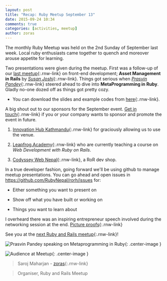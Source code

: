 ```yaml
---
layout: post
title: "Recap: Ruby Meetup September 13"
date: 2015-09-24 10:34
comments: true
categories: [activities, meetup]
author: zoras
---
```


The monthly Ruby Meetup was held on the 2nd Sunday of September last week. Local ruby enthusiasts came together to quench and moreover arouse appetite for learning.

Two presentations were given during the meetup. First was a follow-up of our [last meetup](http://www.meetup.com/Nepal-Ruby-Users-Group/events/224417878/){:.rnw-link} on front-end development; **Asset Management in Rails** by [*Susan Joshi*](https://twitter.com/josisusan){:.rnw-link}. Things got serious when [*Prasvin Pandey*](https://twitter.com/prasvinp){:.rnw-link} steered ahead to dive into **MetaProgramming in Ruby**. Gladly no-one dozed off as things got pretty cozy.

* You can download the slides and example codes from [here](http://www.meetup.com/Nepal-Ruby-Users-Group/files/){:.rnw-link}.

A big shout out to our sponsors for the September event. [Get in touch](mailto:rubynepal.org@gmail.com){:.rnw-link} if you or your company wants to sponsor and promote the event in future.

1) [Innovation Hub Kathmandu](https://www.facebook.com/IHKathmandu){:.rnw-link} for graciously allowing us to use the venue.

2) [Leapfrog.Academy](http://leapfrog.academy/){:.rnw-link} who are currently teaching a course on *Web Development with Ruby on Rails*.

3) [Codyssey Web Nepal](http://codysseynepal.com/){:.rnw-link}, a RoR dev shop.

In a true developer fashion, going forward we'll be using github to manage meetup presentations. You can go ahead and open issues in https://github.com/RubyNepal/rorh/issues for:

* Either something you want to present on

* Show off what you have built or working on

* Things you want to learn about

I overheard there was an inspiring entrepreneur speech involved during the networking session at the end. [Picture proofs](http://www.meetup.com/Nepal-Ruby-Users-Group/photos/26406995/){:.rnw-link}

See you at the [next Ruby and Rails meetup](http://www.meetup.com/Nepal-Ruby-Users-Group/){:.rnw-link}!

![Prasvin Pandey speaking on Metaprogramming in Ruby](https://secure.meetupstatic.com/photos/event/2/e/3/a/600_441971834.jpeg){: .center-image }

![Audience at Meetup](https://secure.meetupstatic.com/photos/event/2/e/1/9/600_441971801.jpeg){: .center-image }


> Saroj Maharjan - [zoras](http://twitter.com/zoraslapen){:.rnw-link}

> Organiser, Ruby and Rails Meetup
